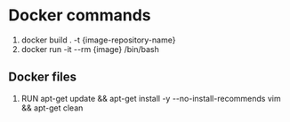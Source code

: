 # Docker commands

1. docker build . -t {image-repository-name}
2. docker run -it --rm {image} /bin/bash


## Docker files
1. RUN apt-get update && apt-get install -y --no-install-recommends vim && apt-get clean
